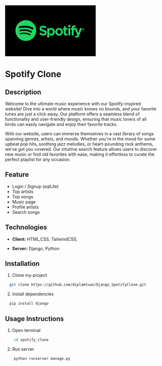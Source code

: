 ![plot](./spotify_clone/static/images/spotify.png)

# Spotify Clone

## Description

Welcome to the ultimate music experience with our Spotify-inspired website! Dive into a world where music knows no bounds, and your favorite tunes are just a click away. Our platform offers a seamless blend of functionality and user-friendly design, ensuring that music lovers of all kinds can easily navigate and enjoy their favorite tracks.

With our website, users can immerse themselves in a vast library of songs spanning genres, artists, and moods. Whether you're in the mood for some upbeat pop hits, soothing jazz melodies, or heart-pounding rock anthems, we've got you covered. Our intuitive search feature allows users to discover new music or find old favorites with ease, making it effortless to curate the perfect playlist for any occasion.

## Feature

- Login / Signup (sqlLite)
- Top artists
- Top songs
- Music page
- Profile artists
- Search songs

## Technologies

- **Client:** HTML,CSS, TailwindCSS,

- **Server:** Django, Python

## Installation

1. Clone my-project

```bash
  git clone https://github.com/diplamtuan/Django_SpotifyClone.git
```

2. Install dependencies

```bash
  pip install django
```

## Usage Instructions

1. Open terminal

```bash
    cd spotify_clone
```

2. Run server

```bash
    python runserver manage.py
```
